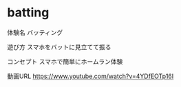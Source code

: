 # batting

体験名
バッティング

遊び方
スマホをバットに見立てて振る

コンセプト
スマホで簡単にホームラン体験

動画URL
https://www.youtube.com/watch?v=4YDfEOTp16I


